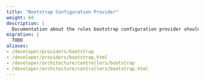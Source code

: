 ```yaml
---
title: "Bootstrap Configuration Provider"
weight: 60
description: |
  Documentation about the rules bootstrap configuration provider should comply to.
migration: |
  TODO
aliases:
- /developer/providers/bootstrap
- /developer/providers/bootstrap.html
- /developer/architecture/controllers/bootstrap
- /developer/architecture/controllers/bootstrap.html
---
```

